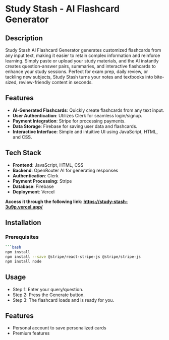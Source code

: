 # Study Stash - AI Flashcard Generator

## Description  
Study Stash AI Flashcard Generator generates customized flashcards from any input text, making it easier to retain complex information and reinforce learning. Simply paste or upload your study materials, and the AI instantly creates question-answer pairs, summaries, and interactive flashcards to enhance your study sessions. Perfect for exam prep, daily review, or tackling new subjects, Study Stash turns your notes and textbooks into bite-sized, review-friendly content in seconds.

## Features
- **AI-Generated Flashcards**: Quickly create flashcards from any text input.
- **User Authentication**: Utilizes Clerk for seamless login/signup.
- **Payment Integration**: Stripe for processing payments.
- **Data Storage**: Firebase for saving user data and flashcards.
- **Interactive Interface**: Simple and intuitive UI using JavaScript, HTML, and CSS.

## Tech Stack
- **Frontend**: JavaScript, HTML, CSS
- **Backend**: OpenRouter AI for generating responses
- **Authentication**: Clerk
- **Payment Processing**: Stripe
- **Database**: Firebase
- **Deployment**: Vercel

**Access it through the following link: https://study-stash-3u9p.vercel.app/**

## Installation

### Prerequisites

```bash
```bash
npm install
npm install --save @stripe/react-stripe-js @stripe/stripe-js
npm install node
```
## Usage 
- Step 1: Enter your query/question.
- Step 2: Press the Generate button.
- Step 3: The flashcard loads and is ready for you.

## Features
- Personal account to save personalized cards
- Premium features




